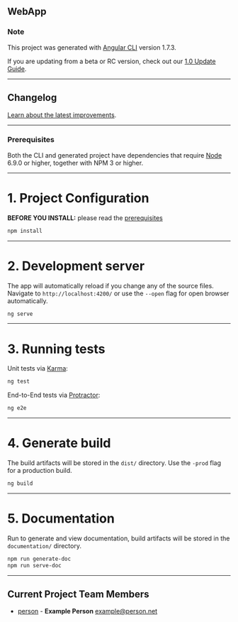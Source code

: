 ## WebApp

### Note

This project was generated with [Angular CLI](https://github.com/angular/angular-cli) version 1.7.3.

If you are updating from a beta or RC version, check out our [1.0 Update Guide](https://github.com/angular/angular-cli/wiki/stories-1.0-update).

------------

## Changelog

[Learn about the latest improvements](changelog).

------------

### Prerequisites

Both the CLI and generated project have dependencies that require [Node](https://nodejs.org/en/) 6.9.0 or higher, together
with NPM 3 or higher.

------------

# 1. Project Configuration

**BEFORE YOU INSTALL:** please read the [prerequisites](#prerequisites)
```bash
npm install
```

------------

# 2. Development server

The app will automatically reload if you change any of the source files. Navigate to `http://localhost:4200/` or use the `--open` flag for open browser automatically.

```bash
ng serve
```

------------

# 3. Running tests

Unit tests via [Karma](https://karma-runner.github.io):
```bash
ng test
```

End-to-End tests via [Protractor](http://www.protractortest.org/):
```bash
ng e2e
```

------------

# 4. Generate build

The build artifacts will be stored in the `dist/` directory. Use the `-prod` flag for a production build.

```bash
ng build
```

------------

# 5. Documentation

Run to generate and view documentation, build artifacts will be stored in the `documentation/` directory.

```bash
npm run generate-doc
npm run serve-doc
```

------------

## Current Project Team Members

* [person](https://github.com/person) -
**Example Person** <example@person.net>
